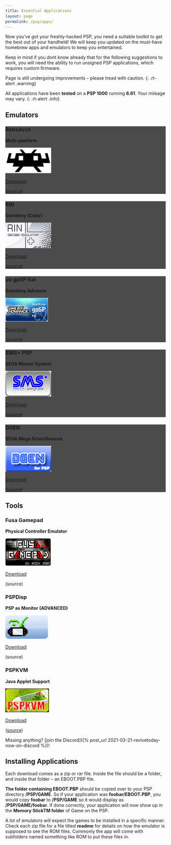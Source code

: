 ```yaml
---
title: Essential Applications
layout: page
permalink: /psp/apps/
---
```


Now you’ve got your freshly-hacked PSP, you need a suitable toolkit to get the best out of your handheld! We will keep you updated on the must-have homebrew apps and emulators to keep you entertained.

Keep in mind if you dont know already that for the following suggestions to work, you will need the ability to run unsigned PSP applications, which requires custom firmware.

Page is still undergoing improvements – please tread with caution.
{: .rt-alert .warning}

All applications have been **tested** on a **PSP 1000** running **6.61**. Your mileage may vary.
{: .rt-alert .info}

## Emulators

<div class="container text-center rt-psp-apps">
	<div class="row g-2 pb-2 align-items-start">
		<div class="col">
			<div class="picto p-3" style="background-image:linear-gradient(rgba(0, 0, 0, 0.7), rgba(0, 0, 0, 0.7)),url('/assets/img/psp-retroarch-bg.webp')">
				<h3>RetroArch</h3>
				<p><strong>Multi-platform</strong></p>
				<img src="/assets/img/psp-retroarch-logo.webp">
				<div>
					<p class="rt-button"><a href="http://buildbot.libretro.com/stable/1.9.5/playstation/psp/RetroArch.7z">Download</a></p>
				</div>
				<p>(<a href="https://www.retroarch.com/?page=platforms">source</a>)</p>
			</div>
		</div>
		<div class="col">
			<div class="picto p-3" style="background-image:linear-gradient(rgba(0, 0, 0, 0.7), rgba(0, 0, 0, 0.7)),url('/assets/img/psp-rin-bg.webp')">
				<h3>RIN</h3>
				<p><strong>Gameboy (Color)</strong></p>
				<img src="/assets/img/psp-rin-logo.webp">
				<div>
					<p class="rt-button"><a href="https://github.com/mbarczak/psp_rin/releases/download/v2.0/RIN_1_32_RM_v2_0.zip">Download</a></p>
				</div>
				<p>(<a href="https://github.com/mbarczak/psp_rin">source</a>)</p>
			</div>
		</div>
		<div class="col">
			<div class="picto p-3" style="background-image:linear-gradient(rgba(0, 0, 0, 0.7), rgba(0, 0, 0, 0.7)),url('/assets/img/psp-gpsp-bg.webp')">
				<h3>uo gpSP Kai</h3>
				<p><strong>Gameboy Advance</strong></p>
				<img src="/assets/img/psp-gpsp-logo.webp">
				<div>
					<p class="rt-button"><a href="https://files.soupbowl.io/rt/psp/apps/UO-gpSP-kai-v3.4-test-4-build-225.zip">Download</a></p>
				</div>
				<p>(<span class="text-muted">source</span>)</p>
			</div>
		</div>
	</div>
	<div class="row g-2 pb-2 align-items-start">
		<div class="col">
			<div class="picto p-3" style="background-image:linear-gradient(rgba(0, 0, 0, 0.7), rgba(0, 0, 0, 0.7)),url('/assets/img/psp-sms-bg.webp')">
				<h3>SMS+ PSP</h3>
				<p><strong>SEGA Master System</strong></p>
				<img src="/assets/img/psp-sms-logo.webp">
				<div>
					<p class="rt-button"><a href="https://files.soupbowl.io/rt/psp/apps/smsplus-1.3.1-1.0.zip">Download</a></p>
				</div>
				<p>(<a href="http://psp.akop.org/smsplus.htm">source</a>)</p>
			</div>
		</div>
		<div class="col">
			<div class="picto p-3" style="background-image:linear-gradient(rgba(0, 0, 0, 0.7), rgba(0, 0, 0, 0.7)),url('/assets/img/psp-dgen-logo.webp')">
				<h3>DGEN</h3>
				<p><strong>SEGA Mega Drive/Genesis</strong></p>
				<img src="/assets/img/psp-dgen-logo.webp">
				<div>
					<p class="rt-button"><a href="https://files.soupbowl.io/rt/psp/apps/DGEN_170_Lite.zip">Download</a></p>
				</div>
				<p>(<a href="http://dgen.sourceforge.net/">source</a>)</p>
			</div>
		</div>
		<div class="col"></div>
	</div>
</div>

## Tools

<div class="container text-center">
	<div class="row align-items-start">
		<div class="col">
			<h3>Fusa Gamepad</h3>
			<p><strong>Physical Controller Emulator</strong></p>
			<img src="/assets/img/psp-fusa-logo.webp">
			<div>
				<p class="rt-button"><a href="https://files.soupbowl.io/rt/psp/apps/FusaGamePad.zip">Download</a></p>
			</div>
			<p>(<span class="text-muted">source</span>)</p>
		</div>
		<div class="col">
			<h3>PSPDisp</h3>
			<p><strong>PSP as Monitor (ADVANCED)</strong></p>
			<img src="/assets/img/psp-pspdisp-logo.webp">
			<div>
				<p class="rt-button"><a href="https://files.soupbowl.io/rt/psp/apps/PSPdisp.zip">Download</a></p>
			</div>
			<p>(<span class="text-muted">source</span>)</p>
		</div>
		<div class="col">
			<h3>PSPKVM</h3>
			<p><strong>Java Applet Support</strong></p>
			<img src="/assets/img/psp-kvm-logo.webp">
			<div>
				<p class="rt-button"><a href="https://sourceforge.net/projects/pspkvm/files/pspkvm/v0.5.5/Release/pspkvm-bin-0.5.5-fr-cfw-allinone.zip/download">Download</a></p>
			</div>
			<p>(<a href="https://sourceforge.net/projects/pspkvm/files/pspkvm/v0.5.5/Release/">source</a>)</p>
		</div>
	</div>
</div>

Missing anything? [join the Discord]({% post_url 2021-03-21-revivetoday-now-on-discord %})!

## Installing Applications

Each download comes as a zip or rar file. Inside the file should be a folder, and inside that folder – an EBOOT.PBP file.

**The folder containing EBOOT.PBP** should be copied over to your PSP directory **/PSP/GAME**. So if your application was **foobar/EBOOT.PBP**, you would copy **foobar** to **/PSP/GAME** so it would display as **/PSP/GAME/foobar**. If done correctly, your application will now show up in the **Memory StickTM folder** of Game on the PSP.

A lot of emulators will expect the games to be installed in a specific manner. Check each zip file for a file titled **readme** for details on how the emulator is supposed to see the ROM files. Commonly the app will come with subfolders named something like ROM to put these files in.
